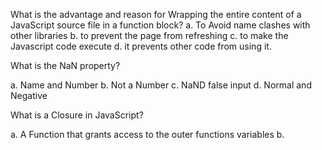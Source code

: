 What is the advantage and reason for Wrapping the entire content of a JavaScript source file in a function block?
a. To Avoid name clashes with other libraries
b. to prevent the page from refreshing
c. to make the Javascript code execute
d. it prevents other code from using it.


What is the NaN property?

a. Name and Number
b. Not a Number
c. NaND false input
d. Normal and Negative

What is a Closure in JavaScript?

a. A Function that grants access to the outer functions variables
b. 
